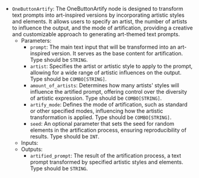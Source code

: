 - `OneButtonArtify`: The OneButtonArtify node is designed to transform text prompts into art-inspired versions by incorporating artistic styles and elements. It allows users to specify an artist, the number of artists to influence the output, and the mode of artification, providing a creative and customizable approach to generating art-themed text prompts.
    - Parameters:
        - `prompt`: The main text input that will be transformed into an art-inspired version. It serves as the base content for artification. Type should be `STRING`.
        - `artist`: Specifies the artist or artistic style to apply to the prompt, allowing for a wide range of artistic influences on the output. Type should be `COMBO[STRING]`.
        - `amount_of_artists`: Determines how many artists' styles will influence the artified prompt, offering control over the diversity of artistic expression. Type should be `COMBO[STRING]`.
        - `artify_mode`: Defines the mode of artification, such as standard or other specified modes, influencing how the artistic transformation is applied. Type should be `COMBO[STRING]`.
        - `seed`: An optional parameter that sets the seed for random elements in the artification process, ensuring reproducibility of results. Type should be `INT`.
    - Inputs:
    - Outputs:
        - `artified_prompt`: The result of the artification process, a text prompt transformed by specified artistic styles and elements. Type should be `STRING`.
